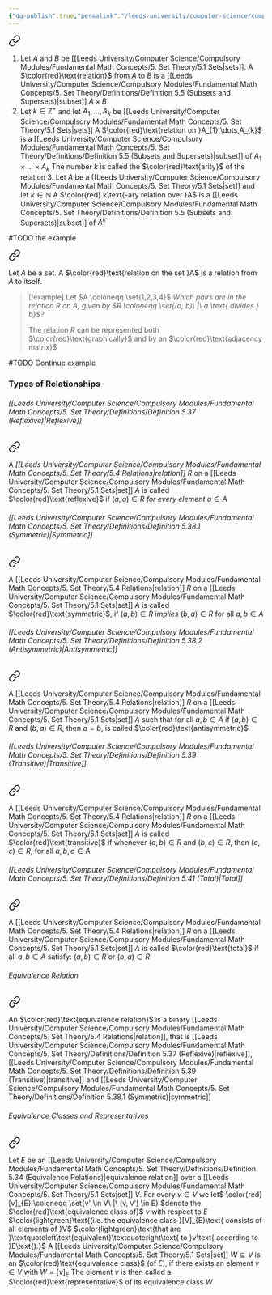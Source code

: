 ```yaml
---
{"dg-publish":true,"permalink":"/leeds-university/computer-science/compulsory-modules/fundamental-math-concepts/5-set-theory/5-4-relations/"}
---
```



<div class="transclusion internal-embed is-loaded"><a class="markdown-embed-link" href="/leeds-university/computer-science/compulsory-modules/fundamental-math-concepts/5-set-theory/definitions/definition-5-25-relations/" aria-label="Open link"><svg xmlns="http://www.w3.org/2000/svg" width="24" height="24" viewBox="0 0 24 24" fill="none" stroke="currentColor" stroke-width="2" stroke-linecap="round" stroke-linejoin="round" class="svg-icon lucide-link"><path d="M10 13a5 5 0 0 0 7.54.54l3-3a5 5 0 0 0-7.07-7.07l-1.72 1.71"></path><path d="M14 11a5 5 0 0 0-7.54-.54l-3 3a5 5 0 0 0 7.07 7.07l1.71-1.71"></path></svg></a><div class="markdown-embed">




1. Let $A$ and $B$ be [[Leeds University/Computer Science/Compulsory Modules/Fundamental Math Concepts/5. Set Theory/5.1 Sets\|sets]]. A $\color{red}\text{relation}$ from $A$ to $B$ is a [[Leeds University/Computer Science/Compulsory Modules/Fundamental Math Concepts/5. Set Theory/Definitions/Definition 5.5 (Subsets and Supersets)\|subset]] $A \times B$
2. Let $k \in \mathbb{Z}^{+}$ and let $A_{1},\dots,A_{k}$ be [[Leeds University/Computer Science/Compulsory Modules/Fundamental Math Concepts/5. Set Theory/5.1 Sets\|sets]]
    A $\color{red}\text{relation on }A_{1},\dots,A_{k}$ is a [[Leeds University/Computer Science/Compulsory Modules/Fundamental Math Concepts/5. Set Theory/Definitions/Definition 5.5 (Subsets and Supersets)\|subset]] of $A_{1}\times \dots \times A_{k}$ 
    The number $k$ is called the $\color{red}\text{arity}$ of the relation 3. Let $A$ be a [[Leeds University/Computer Science/Compulsory Modules/Fundamental Math Concepts/5. Set Theory/5.1 Sets\|set]] and let $k \in \mathbb{N}$
    A $\color{red} k\text{-ary relation over }A$ is a [[Leeds University/Computer Science/Compulsory Modules/Fundamental Math Concepts/5. Set Theory/Definitions/Definition 5.5 (Subsets and Supersets)\|subset]] of $A^{k}$

#TODO the example

</div></div>


<div class="transclusion internal-embed is-loaded"><a class="markdown-embed-link" href="/leeds-university/computer-science/compulsory-modules/fundamental-math-concepts/5-set-theory/definitions/definition-5-36-relations/" aria-label="Open link"><svg xmlns="http://www.w3.org/2000/svg" width="24" height="24" viewBox="0 0 24 24" fill="none" stroke="currentColor" stroke-width="2" stroke-linecap="round" stroke-linejoin="round" class="svg-icon lucide-link"><path d="M10 13a5 5 0 0 0 7.54.54l3-3a5 5 0 0 0-7.07-7.07l-1.72 1.71"></path><path d="M14 11a5 5 0 0 0-7.54-.54l-3 3a5 5 0 0 0 7.07 7.07l1.71-1.71"></path></svg></a><div class="markdown-embed">




Let $A$ be a set. A $\color{red}\text{relation on the set }A$ is a relation from $A$ to itself.

>[!example] 
>Let $A \coloneqq \set{1,2,3,4}$
>*Which pairs are in the relation $R$ on $A$, given by $R \coloneqq \set{(a, b)\ |\ a \text{ divides } b}$?*
>
>The relation $R$ can be represented both $\color{red}\text{graphically}$ and by an $\color{red}\text{adjacency matrix}$

#TODO Continue example


</div></div>


### Types of Relationships
###### [[Leeds University/Computer Science/Compulsory Modules/Fundamental Math Concepts/5. Set Theory/Definitions/Definition 5.37 (Reflexive)\|Reflexive]]

<div class="transclusion internal-embed is-loaded"><a class="markdown-embed-link" href="/leeds-university/computer-science/compulsory-modules/fundamental-math-concepts/5-set-theory/definitions/definition-5-37-reflexive/#def" aria-label="Open link"><svg xmlns="http://www.w3.org/2000/svg" width="24" height="24" viewBox="0 0 24 24" fill="none" stroke="currentColor" stroke-width="2" stroke-linecap="round" stroke-linejoin="round" class="svg-icon lucide-link"><path d="M10 13a5 5 0 0 0 7.54.54l3-3a5 5 0 0 0-7.07-7.07l-1.72 1.71"></path><path d="M14 11a5 5 0 0 0-7.54-.54l-3 3a5 5 0 0 0 7.07 7.07l1.71-1.71"></path></svg></a><div class="markdown-embed">



A *[[Leeds University/Computer Science/Compulsory Modules/Fundamental Math Concepts/5. Set Theory/5.4 Relations\|relation]]* $R$ on a [[Leeds University/Computer Science/Compulsory Modules/Fundamental Math Concepts/5. Set Theory/5.1 Sets\|set]] $A$ is called $\color{red}\text{reflexive}$ if $(a, a) \in R$ *for every element* $a \in A$ 

</div></div>

###### [[Leeds University/Computer Science/Compulsory Modules/Fundamental Math Concepts/5. Set Theory/Definitions/Definition 5.38.1 (Symmetric)\|Symmetric]]

<div class="transclusion internal-embed is-loaded"><a class="markdown-embed-link" href="/leeds-university/computer-science/compulsory-modules/fundamental-math-concepts/5-set-theory/definitions/definition-5-38-1-symmetric/#def" aria-label="Open link"><svg xmlns="http://www.w3.org/2000/svg" width="24" height="24" viewBox="0 0 24 24" fill="none" stroke="currentColor" stroke-width="2" stroke-linecap="round" stroke-linejoin="round" class="svg-icon lucide-link"><path d="M10 13a5 5 0 0 0 7.54.54l3-3a5 5 0 0 0-7.07-7.07l-1.72 1.71"></path><path d="M14 11a5 5 0 0 0-7.54-.54l-3 3a5 5 0 0 0 7.07 7.07l1.71-1.71"></path></svg></a><div class="markdown-embed">



A [[Leeds University/Computer Science/Compulsory Modules/Fundamental Math Concepts/5. Set Theory/5.4 Relations\|relation]] $R$ on a [[Leeds University/Computer Science/Compulsory Modules/Fundamental Math Concepts/5. Set Theory/5.1 Sets\|set]] $A$ is called $\color{red}\text{symmetric}$, if $(a, b) \in R$ *implies* $(b, a) \in R$ for all $a, b \in A$ 

</div></div>

###### [[Leeds University/Computer Science/Compulsory Modules/Fundamental Math Concepts/5. Set Theory/Definitions/Definition 5.38.2 (Antisymmetric)\|Antisymmetric]]

<div class="transclusion internal-embed is-loaded"><a class="markdown-embed-link" href="/leeds-university/computer-science/compulsory-modules/fundamental-math-concepts/5-set-theory/definitions/definition-5-38-2-antisymmetric/#def" aria-label="Open link"><svg xmlns="http://www.w3.org/2000/svg" width="24" height="24" viewBox="0 0 24 24" fill="none" stroke="currentColor" stroke-width="2" stroke-linecap="round" stroke-linejoin="round" class="svg-icon lucide-link"><path d="M10 13a5 5 0 0 0 7.54.54l3-3a5 5 0 0 0-7.07-7.07l-1.72 1.71"></path><path d="M14 11a5 5 0 0 0-7.54-.54l-3 3a5 5 0 0 0 7.07 7.07l1.71-1.71"></path></svg></a><div class="markdown-embed">



A [[Leeds University/Computer Science/Compulsory Modules/Fundamental Math Concepts/5. Set Theory/5.4 Relations\|relation]] $R$ on a [[Leeds University/Computer Science/Compulsory Modules/Fundamental Math Concepts/5. Set Theory/5.1 Sets\|set]] $A$ such that for all $a, b \in A$ if $(a, b) \in R$ and $(b, a) \in R$, then $a = b$, is called $\color{red}\text{antisymmetric}$ 

</div></div>

###### [[Leeds University/Computer Science/Compulsory Modules/Fundamental Math Concepts/5. Set Theory/Definitions/Definition 5.39 (Transitive)\|Transitive]]

<div class="transclusion internal-embed is-loaded"><a class="markdown-embed-link" href="/leeds-university/computer-science/compulsory-modules/fundamental-math-concepts/5-set-theory/definitions/definition-5-39-transitive/#def" aria-label="Open link"><svg xmlns="http://www.w3.org/2000/svg" width="24" height="24" viewBox="0 0 24 24" fill="none" stroke="currentColor" stroke-width="2" stroke-linecap="round" stroke-linejoin="round" class="svg-icon lucide-link"><path d="M10 13a5 5 0 0 0 7.54.54l3-3a5 5 0 0 0-7.07-7.07l-1.72 1.71"></path><path d="M14 11a5 5 0 0 0-7.54-.54l-3 3a5 5 0 0 0 7.07 7.07l1.71-1.71"></path></svg></a><div class="markdown-embed">



A [[Leeds University/Computer Science/Compulsory Modules/Fundamental Math Concepts/5. Set Theory/5.4 Relations\|relation]] $R$ on a [[Leeds University/Computer Science/Compulsory Modules/Fundamental Math Concepts/5. Set Theory/5.1 Sets\|set]] $A$ is called $\color{red}\text{transitive}$ if whenever $(a, b) \in R$ and $(b, c) \in R$, then $(a, c) \in R$, for all $a, b, c \in A$ 

</div></div>

###### [[Leeds University/Computer Science/Compulsory Modules/Fundamental Math Concepts/5. Set Theory/Definitions/Definition 5.41 (Total)\|Total]]

<div class="transclusion internal-embed is-loaded"><a class="markdown-embed-link" href="/leeds-university/computer-science/compulsory-modules/fundamental-math-concepts/5-set-theory/definitions/definition-5-41-total/#def" aria-label="Open link"><svg xmlns="http://www.w3.org/2000/svg" width="24" height="24" viewBox="0 0 24 24" fill="none" stroke="currentColor" stroke-width="2" stroke-linecap="round" stroke-linejoin="round" class="svg-icon lucide-link"><path d="M10 13a5 5 0 0 0 7.54.54l3-3a5 5 0 0 0-7.07-7.07l-1.72 1.71"></path><path d="M14 11a5 5 0 0 0-7.54-.54l-3 3a5 5 0 0 0 7.07 7.07l1.71-1.71"></path></svg></a><div class="markdown-embed">



A [[Leeds University/Computer Science/Compulsory Modules/Fundamental Math Concepts/5. Set Theory/5.4 Relations\|relation]] $R$ on a [[Leeds University/Computer Science/Compulsory Modules/Fundamental Math Concepts/5. Set Theory/5.1 Sets\|set]] $A$ is called $\color{red}\text{total}$ if all $a, b \in A$ satisfy: $(a, b) \in R$ or $(b, a) \in R$ 

</div></div>

###### Equivalence Relation

<div class="transclusion internal-embed is-loaded"><a class="markdown-embed-link" href="/leeds-university/computer-science/compulsory-modules/fundamental-math-concepts/5-set-theory/definitions/definition-5-34-equivalence-relations/#def" aria-label="Open link"><svg xmlns="http://www.w3.org/2000/svg" width="24" height="24" viewBox="0 0 24 24" fill="none" stroke="currentColor" stroke-width="2" stroke-linecap="round" stroke-linejoin="round" class="svg-icon lucide-link"><path d="M10 13a5 5 0 0 0 7.54.54l3-3a5 5 0 0 0-7.07-7.07l-1.72 1.71"></path><path d="M14 11a5 5 0 0 0-7.54-.54l-3 3a5 5 0 0 0 7.07 7.07l1.71-1.71"></path></svg></a><div class="markdown-embed">



An $\color{red}\text{equivalence relation}$ is a binary [[Leeds University/Computer Science/Compulsory Modules/Fundamental Math Concepts/5. Set Theory/5.4 Relations\|relation]], that is [[Leeds University/Computer Science/Compulsory Modules/Fundamental Math Concepts/5. Set Theory/Definitions/Definition 5.37 (Reflexive)\|reflexive]], [[Leeds University/Computer Science/Compulsory Modules/Fundamental Math Concepts/5. Set Theory/Definitions/Definition 5.39 (Transitive)\|transitive]] and [[Leeds University/Computer Science/Compulsory Modules/Fundamental Math Concepts/5. Set Theory/Definitions/Definition 5.38.1 (Symmetric)\|symmetric]] 

</div></div>

###### Equivalence Classes and Representatives

<div class="transclusion internal-embed is-loaded"><a class="markdown-embed-link" href="/leeds-university/computer-science/compulsory-modules/fundamental-math-concepts/5-set-theory/definitions/definition-5-36-equivalence-classes-representitives/#def" aria-label="Open link"><svg xmlns="http://www.w3.org/2000/svg" width="24" height="24" viewBox="0 0 24 24" fill="none" stroke="currentColor" stroke-width="2" stroke-linecap="round" stroke-linejoin="round" class="svg-icon lucide-link"><path d="M10 13a5 5 0 0 0 7.54.54l3-3a5 5 0 0 0-7.07-7.07l-1.72 1.71"></path><path d="M14 11a5 5 0 0 0-7.54-.54l-3 3a5 5 0 0 0 7.07 7.07l1.71-1.71"></path></svg></a><div class="markdown-embed">



Let $E$ be an [[Leeds University/Computer Science/Compulsory Modules/Fundamental Math Concepts/5. Set Theory/Definitions/Definition 5.34 (Equivalence Relations)\|equivalence relation]] over a [[Leeds University/Computer Science/Compulsory Modules/Fundamental Math Concepts/5. Set Theory/5.1 Sets\|set]] $V$.
For every $v \in  V$ we let$
\color{red} [v]_{E} \coloneqq \set{v' \in V\ |\ (v, v') \in E}
$denote the $\color{red}\text{equivalence class of}$ $v$ with respect to $E$ $\color{lightgreen}\text{(i.e. the equivalence class }[V]_{E}\text{ consists of all elements of }V$
$\color{lightgreen}\text{that are }\textquoteleft\text{equivalent}\textquoteright\text{ to }v\text{ according to }E\text{).}$
A [[Leeds University/Computer Science/Compulsory Modules/Fundamental Math Concepts/5. Set Theory/5.1 Sets\|set]] $W \subseteq V$ is an $\color{red}\text{equivalence class}$ (of $E$), if there exists an element $v \in V$ with $W = [v]_{E}$
The element $v$ is then called a $\color{red}\text{representative}$ of its equivalence class $W$ 

</div></div>

